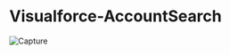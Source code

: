 # Visualforce-AccountSearch

![Capture](https://sun9-32.userapi.com/impg/GCC60RnjJij9CFOvdL52DmFh_4jGJn280YzDkg/zsW_Km8OIZc.jpg?size=1574x317&quality=96&proxy=1&sign=c33675fefa3b302af47454b26222bcc8&type=album)
